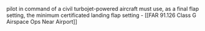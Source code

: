 pilot in command of a civil turbojet-powered aircraft must use, as a final flap setting, the minimum certificated landing flap setting - [[FAR 91.126 Class G Airspace Ops Near Airport]]